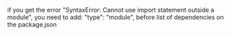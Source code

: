 if you get the error "SyntaxError: Cannot use import statement outside a module", you need to add:
    "type": "module",
before list of dependencies on the package.json

